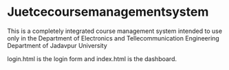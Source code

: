 # Juetcecoursemanagementsystem
This is a completely integrated course management system intended to use only in the Department of Electronics and Tellecommunication Engineering Department of Jadavpur University

login.html is the login form and index.html is the dashboard.
